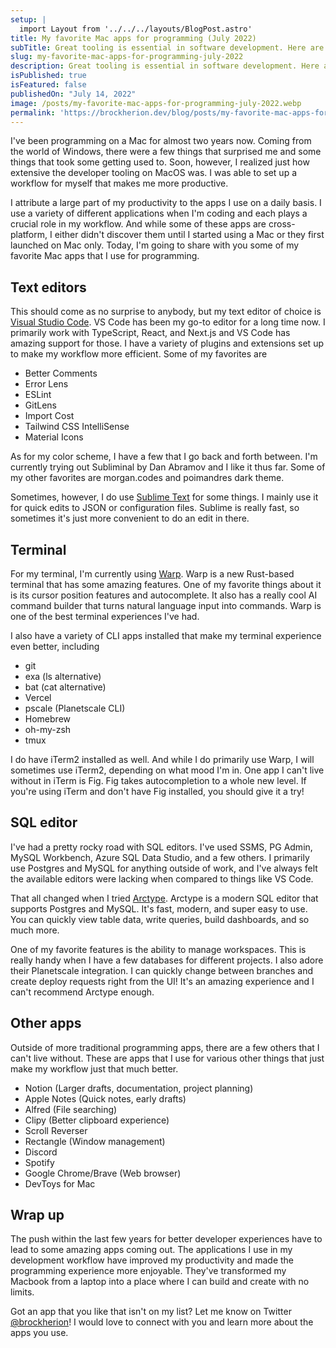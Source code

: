 ```yaml
---
setup: |
  import Layout from '../../../layouts/BlogPost.astro'
title: My favorite Mac apps for programming (July 2022)
subTitle: Great tooling is essential in software development. Here are some of my favorite apps that I use for programming.
slug: my-favorite-mac-apps-for-programming-july-2022
description: Great tooling is essential in software development. Here are some of my favorite apps that I use for programming.
isPublished: true
isFeatured: false
publishedOn: "July 14, 2022"
image: /posts/my-favorite-mac-apps-for-programming-july-2022.webp
permalink: 'https://brockherion.dev/blog/posts/my-favorite-mac-apps-for-programming-july-2022'
---
```


I've been programming on a Mac for almost two years now. Coming from the world of Windows, there were a few things that surprised me and some things that took some getting used to. Soon, however, I realized just how extensive the developer tooling on MacOS was. I was able to set up a workflow for myself that makes me more productive.

I attribute a large part of my productivity to the apps I use on a daily basis. I use a variety of different applications when I'm coding and each plays a crucial role in my workflow. And while some of these apps are cross-platform, I either didn't discover them until I started using a Mac or they first launched on Mac only. Today, I'm going to share with you some of my favorite Mac apps that I use for programming.

## Text editors

This should come as no surprise to anybody, but my text editor of choice is [Visual Studio Code](https://code.visualstudio.com/). VS Code has been my go-to editor for a long time now. I primarily work with TypeScript, React, and Next.js and VS Code has amazing support for those. I have a variety of plugins and extensions set up to make my workflow more efficient. Some of my favorites are

- Better Comments
- Error Lens
- ESLint
- GitLens
- Import Cost
- Tailwind CSS IntelliSense
- Material Icons

As for my color scheme, I have a few that I go back and forth between. I'm currently trying out Subliminal by Dan Abramov and I like it thus far. Some of my other favorites are morgan.codes and poimandres dark theme.

Sometimes, however, I do use [Sublime Text](https://www.sublimetext.com/) for some things. I mainly use it for quick edits to JSON or configuration files. Sublime is really fast, so sometimes it's just more convenient to do an edit in there.

## Terminal

For my terminal, I'm currently using [Warp](https://www.warp.dev/). Warp is a new Rust-based terminal that has some amazing features. One of my favorite things about it is its cursor position features and autocomplete. It also has a really cool AI command builder that turns natural language input into commands. Warp is one of the best terminal experiences I've had.

I also have a variety of CLI apps installed that make my terminal experience even better, including

- git
- exa (ls alternative)
- bat (cat alternative)
- Vercel
- pscale (Planetscale CLI)
- Homebrew
- oh-my-zsh
- tmux

I do have iTerm2 installed as well. And while I do primarily use Warp, I will sometimes use iTerm2, depending on what mood I'm in. One app I can't live without in iTerm is Fig. Fig takes autocompletion to a whole new level. If you're using iTerm and don't have Fig installed, you should give it a try!

## SQL editor

I've had a pretty rocky road with SQL editors. I've used SSMS, PG Admin, MySQL Workbench, Azure SQL Data Studio, and a few others. I primarily use Postgres and MySQL for anything outside of work, and I've always felt the available editors were lacking when compared to things like VS Code.

That all changed when I tried [Arctype](https://arctype.com/). Arctype is a modern SQL editor that supports Postgres and MySQL. It's fast, modern, and super easy to use. You can quickly view table data, write queries, build dashboards, and so much more.

One of my favorite features is the ability to manage workspaces. This is really handy when I have a few databases for different projects. I also adore their Planetscale integration. I can quickly change between branches and create deploy requests right from the UI! It's an amazing experience and I can't recommend Arctype enough.

## Other apps

Outside of more traditional programming apps, there are a few others that I can't live without. These are apps that I use for various other things that just make my workflow just that much better.

- Notion (Larger drafts, documentation, project planning)
- Apple Notes (Quick notes, early drafts)
- Alfred (File searching)
- Clipy (Better clipboard experience)
- Scroll Reverser
- Rectangle (Window management)
- Discord
- Spotify
- Google Chrome/Brave (Web browser)
- DevToys for Mac

## Wrap up

The push within the last few years for better developer experiences have to lead to some amazing apps coming out. The applications I use in my development workflow have improved my productivity and made the programming experience more enjoyable. They've transformed my Macbook from a laptop into a place where I can build and create with no limits.

Got an app that you like that isn't on my list? Let me know on Twitter [@brockherion](https://twitter.com/BrockHerion)! I would love to connect with you and learn more about the apps you use.
